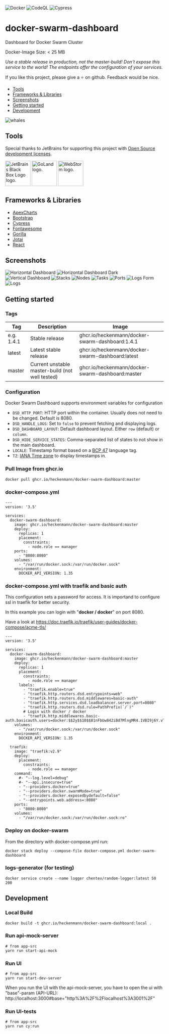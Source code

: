 ![Docker](https://github.com/heckenmann/docker-swarm-dashboard/actions/workflows/docker-publish.yml/badge.svg?branch=master)
![CodeQL](https://github.com/heckenmann/docker-swarm-dashboard/actions/workflows/codeql.yml/badge.svg?branch=master)
![Cypress](https://github.com/heckenmann/docker-swarm-dashboard/actions/workflows/cypress.yml/badge.svg?branch=master)

# docker-swarm-dashboard
Dashboard for Docker Swarm Cluster

Docker-Image Size: < 25 MB

_Use a stable release in production, not the master-build!
Don't expose this service to the world! The endpoints offer the configuration of your services._

If you like this project, please give a ⭐ on github.
Feedback would be nice.

- [Tools](#tools)
- [Frameworks & Libraries](#frameworks--libraries)
- [Screenshots](#screenshots)
- [Getting started](#getting-started)
- [Development](#development)

![whales](screenshots/whales.jpg)


## Tools
Special thanks to JetBrains for supporting this project with <a href="https://www.jetbrains.com/community/opensource/#support" target="_blank">Open Source development licenses</a>.

<a href="https://www.jetbrains.com/" target="_blank"><img src="https://resources.jetbrains.com/storage/products/company/brand/logos/jb_square.svg"  height="80px" alt="JetBrains Black Box Logo logo." /></a>
                <a href="https://www.jetbrains.com/go/" target="_blank"><img src="https://resources.jetbrains.com/storage/products/company/brand/logos/GoLand_icon.svg" height="80px" alt="GoLand logo." /></a>
                <a href="https://www.jetbrains.com/webstorm/" target="_blank"><img src="https://resources.jetbrains.com/storage/products/company/brand/logos/WebStorm_icon.svg" height="80px" alt="WebStorm logo." /></a>


## Frameworks & Libraries
- [ApexCharts](https://apexcharts.com/)
- [Bootstrap](https://getbootstrap.com/)
- [Cypress](https://www.cypress.io/)
- [Fontawesome](https://fontawesome.com/)
- [Gorilla](https://www.gorillatoolkit.org/)
- [Jotai](https://jotai.org/)
- [React](https://reactjs.org/)


## Screenshots

![Horizontal Dashboard](screenshots/dashboard_h.jpeg)
![Horizontal Dashboard Dark](screenshots/darkmode.jpeg)
![Vertical Dashboard](screenshots/dashboard_v.jpeg)
![Stacks](screenshots/stacks.jpeg)
![Nodes](screenshots/nodes.jpeg)
![Tasks](screenshots/tasks.jpeg)
![Ports](screenshots/ports.jpeg)
![Logs Form](screenshots/logs.jpeg)
![Logs](screenshots/logs-f.jpeg)


## Getting started
### Tags
|Tag|Description|Image|
|---|---|---|
|e.g. 1.4.1|Stable release|ghcr.io/heckenmann/docker-swarm-dashboard:1.4.1|
|latest|Latest stable release|ghcr.io/heckenmann/docker-swarm-dashboard:latest|
|master|Current unstable master-build (not well tested)|ghcr.io/heckenmann/docker-swarm-dashboard:master|

### Configuration
Docker Swarm Dashboard supports environment variables for configuration

* `DSD_HTTP_PORT`: HTTP port within the container. Usually does not need to be changed. Default is 8080.
* `DSD_HANDLE_LOGS`: Set to `false` to prevent fetching and displaying logs.
* `DSD_DASHBOARD_LAYOUT`: Default dashboard layout. Either `row` (default) or `column`.
* `DSD_HIDE_SERVICE_STATES`: Comma-separated list of states to not show in the main dashboard.
* `LOCALE`: Timestamp format based on a [BCP 47](https://www.rfc-editor.org/bcp/bcp47.txt) language tag.
* `TZ`: [IANA Time zone](https://www.iana.org/time-zones) to display timestamps in.

### Pull Image from ghcr.io
```
docker pull ghcr.io/heckenmann/docker-swarm-dashboard:master
```

### docker-compose.yml
```
---
version: '3.5'

services:
  docker-swarm-dashboard:
    image: ghcr.io/heckenmann/docker-swarm-dashboard:master
    deploy:
      replicas: 1
      placement:
        constraints:
          - node.role == manager
    ports:
      - "8080:8080"
    volumes:
      - "/var/run/docker.sock:/var/run/docker.sock"
    environment:
      DOCKER_API_VERSION: 1.35
```

### docker-compose.yml with traefik and basic auth
This configuration sets a password for access. It is importand to configure ssl in traefik for better security.

In this example you can login with "**docker / docker**" on port 8080.

Have a look at https://doc.traefik.io/traefik/user-guides/docker-compose/acme-tls/
```
---
version: '3.5'

services:
  docker-swarm-dashboard:
    image: ghcr.io/heckenmann/docker-swarm-dashboard:master
    deploy:
      replicas: 1
      placement:
        constraints:
          - node.role == manager
      labels:
        - "traefik.enable=true"
        - "traefik.http.routers.dsd.entrypoints=web"
        - "traefik.http.routers.dsd.middlewares=basic-auth"
        - "traefik.http.services.dsd.loadbalancer.server.port=8080"
        - "traefik.http.routers.dsd.rule=PathPrefix(`/`)"
        # Login with docker / docker
        - "traefik.http.middlewares.basic-auth.basicauth.users=docker:$$2y$$10$$81nFbUw842iBd7MlngMR4.1VBI9j6Y.vTiamBAqtVNfs4qehzZB.e"
    volumes:
      - "/var/run/docker.sock:/var/run/docker.sock"
    environment:
      DOCKER_API_VERSION: 1.35

  traefik:
    image: "traefik:v2.9"
    deploy:
      placement:
        constraints:
          - node.role == manager
    command:
      #- "--log.level=debug"
      #- "--api.insecure=true"
      - "--providers.docker=true"
      - "--providers.docker.swarmMode=true"
      - "--providers.docker.exposedbydefault=false"
      - "--entrypoints.web.address=:8080"
    ports:
      - "8080:8080"
    volumes:
      - "/var/run/docker.sock:/var/run/docker.sock:ro"
```


### Deploy on docker-swarm
From the directory with docker-compose.yml run:
```
docker stack deploy --compose-file docker-compose.yml docker-swarm-dashboard
```


### logs-generator (for testing)
```
docker service create --name logger chentex/random-logger:latest 50 200
```

## Development
### Local Build
```
docker build -t ghcr.io/heckenmann/docker-swarm-dashboard:local .
```

### Run api-mock-server
```
# from app-src
yarn run start-api-mock
```
### Run UI
```
# from app-src
yarn run start-dev-server
```
When you run the UI with the api-mock-server, you have to open the ui with "base"-param (API-URL):
http://localhost:3000#base="http%3A%2F%2Flocalhost%3A3001%2F"

### Run UI-tests
```
# from app-src
yarn run cy:run
```